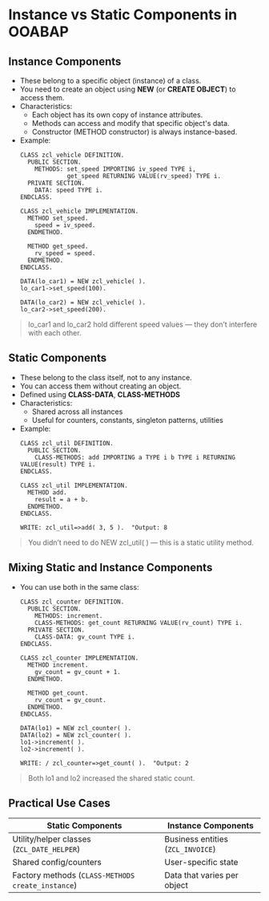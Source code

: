 # Instance vs Static Components in OOABAP
## Instance Components
- These belong to a specific object (instance) of a class.
- You need to create an object using **NEW** (or **CREATE OBJECT**) to access them.
- Characteristics:
  - Each object has its own copy of instance attributes.
  - Methods can access and modify that specific object's data.
  - Constructor (METHOD constructor) is always instance-based.
- Example:
  ```abap
  CLASS zcl_vehicle DEFINITION.
    PUBLIC SECTION.
      METHODS: set_speed IMPORTING iv_speed TYPE i,
               get_speed RETURNING VALUE(rv_speed) TYPE i.
    PRIVATE SECTION.
      DATA: speed TYPE i.
  ENDCLASS.

  CLASS zcl_vehicle IMPLEMENTATION.
    METHOD set_speed.
      speed = iv_speed.
    ENDMETHOD.

    METHOD get_speed.
      rv_speed = speed.
    ENDMETHOD.
  ENDCLASS.

  DATA(lo_car1) = NEW zcl_vehicle( ).
  lo_car1->set_speed(100).

  DATA(lo_car2) = NEW zcl_vehicle( ).
  lo_car2->set_speed(200).
  ```

> lo_car1 and lo_car2 hold different speed values — they don’t interfere with each other.

## Static Components
- These belong to the class itself, not to any instance.
- You can access them without creating an object.
- Defined using **CLASS-DATA**, **CLASS-METHODS**
- Characteristics:
  - Shared across all instances
  - Useful for counters, constants, singleton patterns, utilities
- Example:
  ```abap
  CLASS zcl_util DEFINITION.
    PUBLIC SECTION.
      CLASS-METHODS: add IMPORTING a TYPE i b TYPE i RETURNING VALUE(result) TYPE i.
  ENDCLASS.

  CLASS zcl_util IMPLEMENTATION.
    METHOD add.
      result = a + b.
    ENDMETHOD.
  ENDCLASS.

  WRITE: zcl_util=>add( 3, 5 ).  "Output: 8
  ```

> You didn’t need to do NEW zcl_util( ) — this is a static utility method.

## Mixing Static and Instance Components
- You can use both in the same class:
  ```abap
  CLASS zcl_counter DEFINITION.
    PUBLIC SECTION.
      METHODS: increment.
      CLASS-METHODS: get_count RETURNING VALUE(rv_count) TYPE i.
    PRIVATE SECTION.
      CLASS-DATA: gv_count TYPE i.
  ENDCLASS.
  
  CLASS zcl_counter IMPLEMENTATION.
    METHOD increment.
      gv_count = gv_count + 1.
    ENDMETHOD.
  
    METHOD get_count.
      rv_count = gv_count.
    ENDMETHOD.
  ENDCLASS.
  
  DATA(lo1) = NEW zcl_counter( ).
  DATA(lo2) = NEW zcl_counter( ).
  lo1->increment( ).
  lo2->increment( ).
  
  WRITE: / zcl_counter=>get_count( ).  "Output: 2
  ```

> Both lo1 and lo2 increased the shared static count.

## Practical Use Cases

| Static Components                                 | Instance Components               |
| ------------------------------------------------- | --------------------------------- |
| Utility/helper classes (`ZCL_DATE_HELPER`)        | Business entities (`ZCL_INVOICE`) |
| Shared config/counters                            | User-specific state               |
| Factory methods (`CLASS-METHODS create_instance`) | Data that varies per object       |
